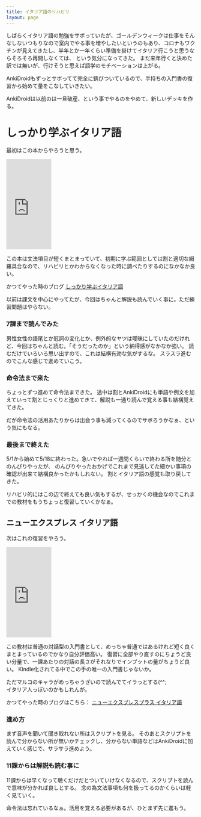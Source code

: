 ```yaml
---
title: イタリア語のリハビリ
layout: page
---
```

しばらくイタリア語の勉強をサボっていたが、ゴールデンウィークは仕事をそんなしないつもりなので室内でやる事を増やしたいというのもあり、コロナもワクチンが見えてきたし、半年とか一年くらい準備を掛けてイタリア行こうと思うならそろそろ再開しなくては、
という気分になってきた。
まだ来年行くと決めた訳では無いが、行けそうと思えば語学のモチベーションは上がる。

AnkiDroidもずっとサボってて完全に錆びついているので、手持ちの入門書の復習から始めて量をこなしていきたい。

AnkiDroidは以前のは一旦破産、という事でやるのをやめて、新しいデッキを作る。

# しっかり学ぶイタリア語

最初はこの本からやろうと思う。

<iframe style="width:120px;height:240px;" marginwidth="0" marginheight="0" scrolling="no" frameborder="0" src="https://rcm-fe.amazon-adsystem.com/e/cm?ref=qf_sp_asin_til&t=karino203-22&m=amazon&o=9&p=8&l=as1&IS1=1&detail=1&asins=493907644X&bc1=ffffff&lt1=_top&fc1=333333&lc1=0066c0&bg1=ffffff&f=ifr"> </iframe>

この本は文法項目が短くまとまっていて、初期に学ぶ範囲としては割と適切な網羅具合なので、リハビリとかわからなくなった時に調べたりするのになかなか良い。

かつてやった時のブログ [しっかり学ぶイタリア語](https://karino2.github.io/2019/03/21/231230.html)

以前は課文を中心にやってたが、今回はちゃんと解説も読んでいく事に。ただ練習問題はやらない。

### 7課まで読んでみた

男性女性の語尾とか冠詞の変化とか、例外的なヤツは曖昧にしていたのだけれど、今回はちゃんと読む。「そうだったのか」という納得感がなかなか強い。
読むだけでいろいろ思い出すので、これは結構有効な気がするな。
スラスラ進むのでこんな感じで進めていこう。

### 命令法まで来た

ちょっとずつ進めて命令法まできた。
途中は割とAnkiDroidにも単語や例文を加えていって割とじっくりと進めてきて、解説も一通り読んで覚える事も結構覚えてきた。

だが命令法の活用あたりからは出会う事も減ってくるのでサボろうかなぁ、という気にもなる。

### 最後まで終えた

5/1から始めて5/18に終わった。急いでやれば一週間くらいで終わる所を随分とのんびりやったが、
のんびりやったおかげでこれまで見逃してた細かい事項の確認が出来て結構良かったかもしれない。
割とイタリア語の感覚も取り戻してきた。

リハビリ的にはこの辺で終えても良い気もするが、せっかくの機会なのでこれまでの教材をもうちょっと復習していくかなぁ。

## ニューエクスプレス イタリア語

次はこれの復習をやろう。

<iframe style="width:120px;height:240px;" marginwidth="0" marginheight="0" scrolling="no" frameborder="0" src="https://rcm-fe.amazon-adsystem.com/e/cm?ref=qf_sp_asin_til&t=karino203-22&m=amazon&o=9&p=8&l=as1&IS1=1&detail=1&asins=4560088268&bc1=ffffff&lt1=_top&fc1=333333&lc1=0066c0&bg1=ffffff&f=ifr"> </iframe>

この教材は普通の対話型の入門書として、めっちゃ普通ではあるけれど短く良くまとまっているのでかなり自分評価高い。
復習に全部やり直すのにちょうど良い分量で、一課あたりの対話の長さがそれなりでインプットの量がちょうど良い。
Kindle化されてる中でこの手の唯一の入門書じゃないか。

ただマルコのキャラがめっちゃうざいので読んでてイラっとする(^^;  
イタリア人っぽいのかもしれんが。

かつてやった時のブログはこちら： [ニューエクスプレスプラス イタリア語](https://karino2.github.io/2020/07/08/newexpress_italy.html)

### 進め方

まず音声を聞いて聞き取れない所はスクリプトを見る。
そのあとスクリプトを読んで分からない所が無いかチェックし、分からない単語などはAnkiDroidに加えていく感じで、サラサラ進めよう。

### 11課からは解説も読む事に

11課からは早くなって聴くだけだとついていけなくなるので、スクリプトを読んで意味が分かれば良しとする。
念の為文法事項も何を扱ってるのかくらいは軽く見ていく。

命令法は忘れているなぁ。活用を覚える必要があるが、ひとまず先に進もう。